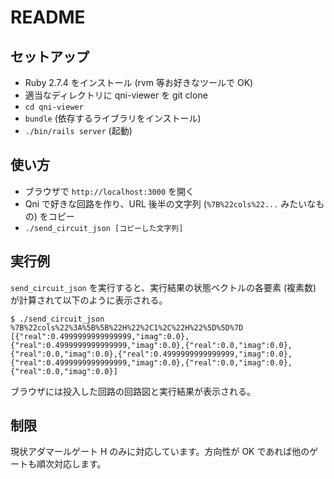 # README

## セットアップ

* Ruby 2.7.4 をインストール (rvm 等お好きなツールで OK)
* 適当なディレクトリに qni-viewer を git clone
* `cd qni-viewer`
* `bundle` (依存するライブラリをインストール)
* `./bin/rails server` (起動)


## 使い方

* ブラウザで `http://localhost:3000` を開く
*  Qni で好きな回路を作り、URL 後半の文字列 (`%7B%22cols%22...` みたいなもの) をコピー
* `./send_circuit_json [コピーした文字列]`

## 実行例

`send_circuit_json` を実行すると、実行結果の状態ベクトルの各要素 (複素数) が計算されて以下のように表示される。

```
$ ./send_circuit_json %7B%22cols%22%3A%5B%5B%22H%22%2C1%2C%22H%22%5D%5D%7D
[{"real":0.4999999999999999,"imag":0.0},{"real":0.4999999999999999,"imag":0.0},{"real":0.0,"imag":0.0},{"real":0.0,"imag":0.0},{"real":0.4999999999999999,"imag":0.0},{"real":0.4999999999999999,"imag":0.0},{"real":0.0,"imag":0.0},{"real":0.0,"imag":0.0}]
```

ブラウザには投入した回路の回路図と実行結果が表示される。

## 制限

現状アダマールゲート H のみに対応しています。方向性が OK であれば他のゲートも順次対応します。
